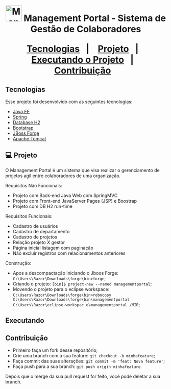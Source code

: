 <h1 align="center">
    <img alt="Management Portal" title="MP" src="img-git/mp.svg" width="50px" />
     Management Portal - Sistema de Gestão de Colaboradores

  <a href="#tecnologias">Tecnologias</a>&nbsp;&nbsp;&nbsp;|&nbsp;&nbsp;&nbsp;
  <a href="#-projeto">Projeto</a>&nbsp;&nbsp;&nbsp;|&nbsp;&nbsp;&nbsp;
  <a href="#executando">Executando o Projeto</a>&nbsp;&nbsp;&nbsp;|&nbsp;&nbsp;&nbsp;
  <a href="#contribuição">Contribuição</a>&nbsp;&nbsp;&nbsp;
  
</h1>

## Tecnologias

Esse projeto foi desenvolvido com as seguintes tecnologias:

- [Java EE](https://www.oracle.com/java/technologies/java-ee-glance.html)
- [Spring](https://spring.io/)
- [Database H2](https://www.h2database.com/html/main.html)
- [Bootstrap](https://getbootstrap.com/)
- [JBoss Forge](https://forge.jboss.org/)
- [Apache Tomcat](http://tomcat.apache.org/)

## 💻 Projeto

O Management Portal é um sistema que visa realizar o gerenciamento de projetos agil entre colaboradores de uma organização.


Requisitos Não Funcionais:
-	Projeto com Back-end Java Web com SpringMVC
-	Projeto com Front-end JavaServer Pages (JSP) e Boostrap
-	Projeto com DB H2 run-time

Requisitos Funcionais:
-	Cadastro de usuários
-	Cadastro de departamento
-	Cadastro de projetos
-	Relação projeto X gestor
-	Página inicial listagem com paginação
-	Não excluir registros com relacionamentos anteriores


Construção:

- Apos a descompactação iniciando o Jboos Forge: `C:\Users\Razor\Downloads\forge\bin>forge`;
- Criando o projeto: `[bin]$ project-new --named managementportal`;
- Movendo o projeto para o eclipse workspace: `C:\Users\Razor\Downloads\forge\bin>robocopy C:\Users\Razor\Downloads\forge\bin\managementportal C:\Users\Razor\eclipse-workspac
e\managementportal /MIR`;


## Executando





## Contribuição

- Primeiro faça um fork desse repositório;
- Crie uma branch com a sua feature: `git checkout -b minhafeature`;
- Faça commit das suas alterações: `git commit -m 'feat: Nova feature'`;
- Faça push para a sua branch: `git push origin minhafeature`.

Depois que o merge da sua pull request for feito, você pode deletar a sua branch.
